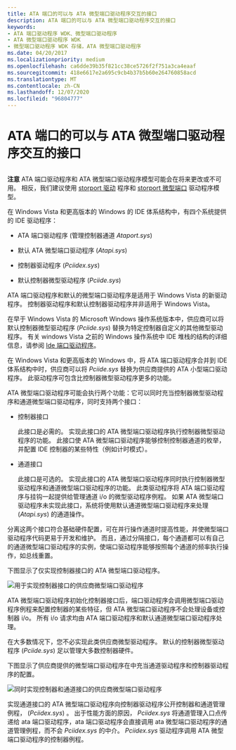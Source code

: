 ```yaml
---
title: ATA 端口的可以与 ATA 微型端口驱动程序交互的接口
description: ATA 端口的可以与 ATA 微型端口驱动程序交互的接口
keywords:
- ATA 端口驱动程序 WDK、微型端口驱动程序
- ATA 微型端口驱动程序 WDK
- 微型端口驱动程序 WDK 存储，ATA 微型端口驱动程序
ms.date: 04/20/2017
ms.localizationpriority: medium
ms.openlocfilehash: ca6dde39b35f821cc38ce5726f2f751a3ca4eaaf
ms.sourcegitcommit: 418e6617e2a695c9cb4b37b5b60e264760858acd
ms.translationtype: MT
ms.contentlocale: zh-CN
ms.lasthandoff: 12/07/2020
ms.locfileid: "96804777"
---
```

# <a name="ata-ports-interface-with-ata-miniport-drivers"></a>ATA 端口的可以与 ATA 微型端口驱动程序交互的接口


## <span id="ddk_ata_ports_interface_with_ata_minport_drivers_kg"></span><span id="DDK_ATA_PORTS_INTERFACE_WITH_ATA_MINPORT_DRIVERS_KG"></span>


**注意** ATA 端口驱动程序和 ATA 微型端口驱动程序模型可能会在将来更改或不可用。 相反，我们建议使用 [storport 驱动](./storport-driver-overview.md) 程序和 [storport 微型端口](./storport-miniport-drivers.md) 驱动程序模型。


在 Windows Vista 和更高版本的 Windows 的 IDE 体系结构中，有四个系统提供的 IDE 驱动程序：

-   ATA 端口驱动程序 (管理控制器通道 *Ataport.sys*) 

-   默认 ATA 微型端口驱动程序 (*Atapi.sys*) 

-   控制器驱动程序 (*Pciidex.sys*) 

-   默认控制器微型驱动程序 (*Pciide.sys*) 

ATA 端口驱动程序和默认的微型端口驱动程序是适用于 Windows Vista 的新驱动程序。 控制器驱动程序和默认控制器驱动程序并非适用于 Windows Vista。

在早于 Windows Vista 的 Microsoft Windows 操作系统版本中，供应商可以将默认控制器微型驱动程序 (*Pciide.sys*) 替换为特定控制器自定义的其他微型驱动程序。 有关 windows Vista 之前的 Windows 操作系统中 IDE 堆栈的结构的详细信息，请参阅 [Ide 端口驱动程序](ide-port-driver.md)。

在 Windows Vista 和更高版本的 Windows 中，将 ATA 端口驱动程序合并到 IDE 体系结构中时，供应商可以将 *Pciide.sys* 替换为供应商提供的 ATA 小型端口驱动程序。 此驱动程序可包含比控制器微型驱动程序更多的功能。

ATA 微型端口驱动程序可能会执行两个功能：它可以同时充当控制器微型驱动程序和通道微型端口驱动程序，同时支持两个接口：

-   控制器接口

    此接口是必需的。 实现此接口的 ATA 微型端口驱动程序执行控制器微型驱动程序的功能。 此接口使 ATA 微型端口驱动程序能够控制控制器通道的枚举，并配置 IDE 控制器的某些特性（例如计时模式）。

-   通道接口

    此接口是可选的。 实现此接口的 ATA 微型端口驱动程序同时执行控制器微型驱动程序和通道微型端口驱动程序的功能。 此类驱动程序将 ATA 端口驱动程序与挂钩一起提供给管理通道 i/o 的微型驱动程序例程。 如果 ATA 微型端口驱动程序未实现此接口，系统将使用默认通道微型端口驱动程序来处理 (*Atapi.sys*) 的通道操作。

分离这两个接口符合基础硬件配置，可在并行操作通道时提高性能，并使微型端口驱动程序代码更易于开发和维护。 而且，通过分隔接口，每个通道都可以有自己的通道微型端口驱动程序的实例，使端口驱动程序能够按照每个通道的频率执行操作，如总线重置。

下图显示了仅实现控制器接口的 ATA 微型端口驱动程序。

![用于实现控制器接口的供应商微型端口驱动程序](images/ataport1.png)

ATA 微型端口驱动程序初始化控制器接口后，端口驱动程序会调用微型端口驱动程序例程来配置控制器的某些特征，但 ATA 微型端口驱动程序不会处理设备或控制器 i/o。 所有 i/o 请求均由 ATA 端口驱动程序和默认通道微型端口驱动程序处理。

在大多数情况下，您不必实现此类供应商微型驱动程序。 默认的控制器微型驱动程序 (*Pciide.sys*) 足以管理大多数控制器硬件。

下图显示了供应商提供的微型端口驱动程序在中充当通道驱动程序和控制器驱动程序的配置。

![同时实现控制器和通道接口的供应商微型端口驱动程序](images/ataport2.png)

实现通道接口的 ATA 微型端口驱动程序向控制器驱动程序公开控制器和通道管理例程， (*Pciidex.sys*) 。 出于性能方面的原因， *Pciidex.sys* 将通道管理入口点传递给 ata 端口驱动程序，ata 端口驱动程序会直接调用 ata 微型端口驱动程序的通道管理例程，而不会 *Pciidex.sys* 的中介。 *Pciidex.sys* 驱动程序调用 ATA 微型端口驱动程序的控制器例程。

